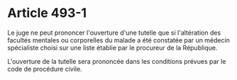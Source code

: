 # Article 493-1

Le juge ne peut prononcer l'ouverture d'une tutelle que si l'altération des facultés mentales ou corporelles du malade a été constatée par un médecin spécialiste choisi sur une liste établie par le procureur de la République.

L'ouverture de la tutelle sera prononcée dans les conditions prévues par le code de procédure civile.
